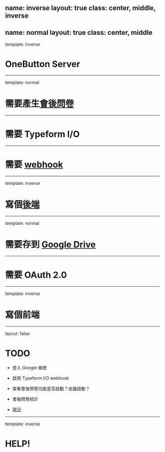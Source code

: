 name: inverse
layout: true
class: center, middle, inverse
---
name: normal
layout: true
class: center, middle
---
template: inverse

# OneButton Server

---
template: normal

# 需要產生[會後問卷](https://github.com/g0v/OneButton/issues/15)

---

# 需要 Typeform I/O

---

# 需要 [webhook](http://docs.typeform.io/docs/results-introduction)

---
template: inverse

# 寫個[後端](https://github.com/g0v/OneButton-server-js)

---
template: normal

# 需要存到 [Google Drive](https://github.com/g0v/OneButton/issues/15#issuecomment-251290314)

---

# 需要 OAuth 2.0

---
template: inverse

# 寫個前端

---
layout: false

# TODO

  + 登入 Google 帳號

  + 啟用 Typeform I/O webhook

  + 查看會後問卷功能是否啟動？由誰啟動？

  + 會後問卷統計

  + [現況](../)

---
template: inverse

# HELP!

